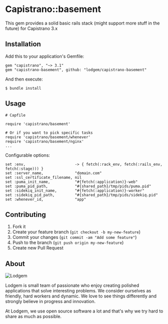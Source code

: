 Capistrano::basement
======

This gem provides a solid basic rails stack (might support more stuff in the future) for Capistrano 3.x

Installation
------

Add this to your application's Gemfile:

    gem "capistrano", "~> 3.1"
    gem "capistrano-basement", github: "lodgem/capistrano-basement"

And then execute:

    $ bundle install

Usage
------

    # Capfile

    require 'capistrano/basement'

    # Or if you want to pick specific tasks
    require 'capistrano/basement/whenever'
    require 'capistrano/basement/nginx'
    ...

Configurable options:

    set :env,                      -> { fetch(:rack_env, fetch(:rails_env, fetch(:stage))) }
    set :server_name,              "domain.com"
    set :ssl_certificate_filename, nil
    set :puma_init_name,           "#{fetch(:application)}-web"
    set :puma_pid_path,            "#{shared_path}/tmp/pids/puma.pid"
    set :sidekiq_init_name,        "#{fetch(:application)}-worker"
    set :sidekiq_pid_path,         "#{shared_path}/tmp/pids/sidekiq.pid"
    set :whenever_id,              "app"

Contributing
------

1. Fork it
2. Create your feature branch (`git checkout -b my-new-feature`)
3. Commit your changes (`git commit -am "Add some feature"`)
4. Push to the branch (`git push origin my-new-feature`)
5. Create new Pull Request

About
-------

![Lodgem](http://lodgem.s3.amazonaws.com/tm/logotype.png)

Lodgem is small team of passionate who enjoy creating polished applications that solve interesting problems. We consider ourselves as friendly, hard workers and dynamic. We love to see things differently and strongly believe in progress and innovation.

At Lodgem, we use open source software a lot and that's why we try hard to share as much as possible.
